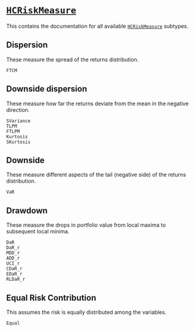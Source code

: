 # [`HCRiskMeasure`](@ref)

This contains the documentation for all available [`HCRiskMeasure`](@ref) subtypes.

## Dispersion

These measure the spread of the returns distribution.

```@docs
FTCM
```

## Downside dispersion

These measure how far the returns deviate from the mean in the negative direction.

```@docs
SVariance
TLPM
FTLPM
Kurtosis
SKurtosis
```

## Downside

These measure different aspects of the tail (negative side) of the returns distribution.

```@docs
VaR
```

## Drawdown

These measure the drops in portfolio value from local maxima to subsequent local minima.

```@docs
DaR
DaR_r
MDD_r
ADD_r
UCI_r
CDaR_r
EDaR_r
RLDaR_r
```

## Equal Risk Contribution

This assumes the risk is equally distributed among the variables.

```@docs
Equal
```
